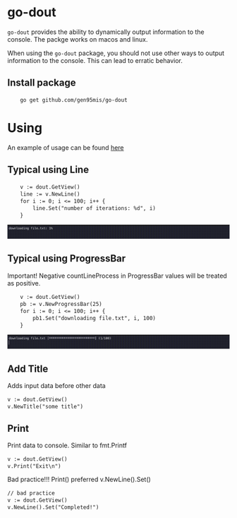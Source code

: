 # go-dout

`go-dout` provides the ability to dynamically output information to the console. The packge works on macos and linux.

When using the `go-dout` package, you should not use other ways to output information to the console. This can lead to erratic behavior.

## Install package

```
    go get github.com/gen95mis/go-dout
```

# Using

An example of usage can be found [here](https://github.com/gen95mis/go-dout/blob/main/example/example.go)

## Typical using Line


```
	v := dout.GetView()
	line := v.NewLine()
	for i := 0; i <= 100; i++ {
		line.Set("number of iterations: %d", i)
	}
```

![image line](./images/line.gif)


## Typical using ProgressBar
Important! Negative countLineProcess in ProgressBar values ​​will be treated as positive.

```
	v := dout.GetView()
	pb := v.NewProgressBar(25)
	for i := 0; i <= 100; i++ {
		pb1.Set("downloading file.txt", i, 100)
	}
```

![image line](./images/progress-bar.gif)

## Add Title

Adds input data before other data

```
v := dout.GetView()
v.NewTitle("some title")
```

## Print

Print data to console. Similar to fmt.Printf

```
v := dout.GetView()
v.Print("Exit\n")
```

Bad practice!!! Print() preferred v.NewLine().Set()

```
// bad practice
v := dout.GetView()
v.NewLine().Set("Completed!")
```
